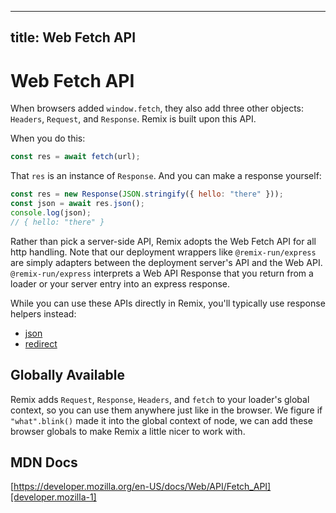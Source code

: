 ---

## title: Web Fetch API

# Web Fetch API

When browsers added `window.fetch`, they also add three other objects: `Headers`, `Request`, and `Response`. Remix is built upon this API.

When you do this:

```js
const res = await fetch(url);
```

That `res` is an instance of `Response`. And you can make a response yourself:

```js
const res = new Response(JSON.stringify({ hello: "there" }));
const json = await res.json();
console.log(json);
// { hello: "there" }
```

Rather than pick a server-side API, Remix adopts the Web Fetch API for all http handling. Note that our deployment wrappers like `@remix-run/express` are simply adapters between the deployment server's API and the Web API. `@remix-run/express` interprets a Web API Response that you return from a loader or your server entry into an express response.

While you can use these APIs directly in Remix, you'll typically use response helpers instead:

- [json][1]
- [redirect][2]

[1]: ../api/remix#json
[2]: ../api/remix#redirect

## Globally Available

Remix adds `Request`, `Response`, `Headers`, and `fetch` to your loader's global context, so you can use them anywhere just like in the browser. We figure if `"what".blink()` made it into the global context of node, we can add these browser globals to make Remix a little nicer to work with.

## MDN Docs

[https://developer.mozilla.org/en-US/docs/Web/API/Fetch_API][developer.mozilla-1]

[developer.mozilla-1]: https://developer.mozilla.org/en-US/docs/Web/API/Fetch_API
